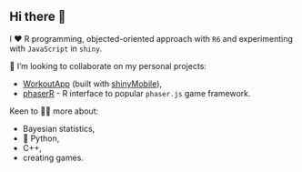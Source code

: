 ## Hi there 👋

I ❤️ R programming, objected-oriented approach with `R6` and experimenting with `JavaScript` in `shiny`.

👯 I’m looking to collaborate on my personal projects:
- [WorkoutApp](https://github.com/maciekbanas/WorkoutApp) (built with [shinyMobile](https://github.com/RinteRface/shinyMobile)),
- [phaserR](https://github.com/maciekbanas/phaserR) - R interface to popular `phaser.js` game framework.

Keen to 🧑‍🎓 more about:
- Bayesian statistics,
- 🐍 Python,
- C++,
- creating games.


<!--


Here are some ideas to get you started:

- 
- 🌱 I’m currently learning ...
- 👯 I’m looking to collaborate on ...
- 🤔 I’m looking for help with ...
- 💬 Ask me about ...
- 📫 How to reach me: ...
- 😄 Pronouns: ...
- ⚡ Fun fact: ...
-->
